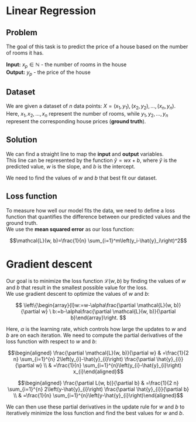 
# Linear Regression

## Problem

The goal of this task is to predict the price of a house based on the number of rooms it has.

**Input:**  $x_p \in \mathbb{N}$ - the number of rooms in the house  
**Output:**  $y_p$ - the price of the house

## Dataset

We are given a dataset of $n$ data points: $X={(x_1, y_1),(x_2, y_2), \ldots ,(x_n, y_n)}$.  
Here, $x_1, x_2,\ldots, x_n$ represent the number of rooms, while $y_1, y_2,\ldots, y_n$ represent the corresponding house prices (**ground truth**).

## Solution

We can find a straight line to map the  **input**  and  **output**  variables.  
This line can be represented by the function $\hat{y}=wx + b$, where $\hat{y}$ is the predicted value, $w$ is the slope, and $b$ is the intercept.

We need to find the values of $w$ and $b$ that best fit our dataset.

## Loss function

To measure how well our model fits the data, we need to define a loss function that quantifies the difference between our predicted values and the ground truth.  
We use the  **mean squared error**  as our loss function:

$$\mathcal{L}(w, b)=\frac{1}{n} \sum_{i=1}^m\left(y_i-\hat{y}_i\right)^2$$

# Gradient descent

Our goal is to minimize the loss function $\mathcal{L}(w, b)$ by finding the values of $w$ and $b$ that result in the smallest possible value for the loss.  
We use gradient descent to optimize the values of $w$ and $b$:

$$ \left\{\begin{array}{l}w:=w-\alpha\frac{\partial \mathcal{L}(w, b)}{\partial w} \ b:=b-\alpha\frac{\partial \mathcal{L}(w, b)}{\partial b}\end{array}\right. $$

Here, $\alpha$ is the learning rate, which controls how large the updates to $w$ and $b$ are on each iteration. We need to compute the partial derivatives of the loss function with respect to $w$ and $b$:

$$\begin{aligned} \frac{\partial \mathcal{L}(w, b)}{\partial w} & =\frac{1}{2 n} \sum_{i=1}^{n} 2\left(y_{i}-\hat{y}_{i}\right) \frac{\partial \hat{y}_{i}}{\partial w} \\ & 
=\frac{1}{n} \sum_{i=1}^{n}\left(y_{i}-\hat{y}_{i}\right) x_{i}\end{aligned}$$

$$\begin{aligned} \frac{\partial L(w, b)}{\partial b} & =\frac{1}{2 n} \sum_{i=1}^{n} 2\left(y-\hat{y}_{i}\right) \frac{\partial \hat{y}_{i}}{\partial b} \\ & =\frac{1}{n} \sum_{i=1}^{n}\left(y-\hat{y}_{i}\right)\end{aligned}$$

We can then use these partial derivatives in the update rule for $w$ and $b$ to iteratively minimize the loss function and find the best values for $w$ and $b$.
